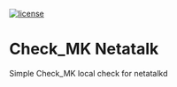 [![license](https://img.shields.io/github/license/mashape/apistatus.svg?maxAge=2592000)](https://opensource.org/licenses/MIT)


# Check_MK Netatalk

Simple Check_MK local check for netatalkd
